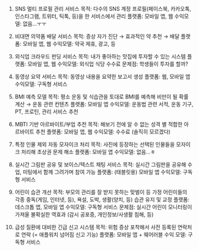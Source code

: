 1. SNS 멀티 프로필 관리 서비스
목적: 다수의 SNS 계정 프로필(페이스북, 카카오톡, 인스타그램, 트위터, 틱톡, 등)을 한 서비스에서 관리
플랫폼: 모바일 앱, 웹
수익모델: 없음...ㅜㅜ

2. 비대면 의약품 배달 서비스
목적: 증상 자가 진단 → 효과적인 약 추천 → 배달
플랫폼: 모바일 앱, 웹
수익모델: 약국 제휴, 광고, 등

3. 외식업 크라우드 펀딩 서비스
목적: 내가 좋아하는 맛집에 투자할 수 있는 시스템
플랫폼: 모바일 앱, 웹
수익모델: 외식업 식당 수수료
문제점: 학생들이 투자를 할까?

4. 동영상 요약 서비스
목적: 동영상 내용을 요약한 보고서 생성
플랫폼: 웹, 모바일 앱
수익모델: 구독형 서비스

5. BMI 예측 모델
목적: 평소 운동 및 식습관을 토대로 BMI를 예측해 비만이 될 확률 계산 → 운동 관련 컨텐츠
플랫폼: 모바일 앱
수익모델: 운동법 관련 서적, 운동 기구, PT, 프로틴, 관리 서비스 추천

6. MBTI 기반 아르바이트/부업 추천
목적: 해보기 전에 알 수 없는 성격 별 적합한 아르바이트 추천
플랫폼: 모바일 앱, 웹
수익모델: 수수료 (솔직히 모르겠다)

7. 특정 인물 제외 자동 모자이크 처리
목적: 사진에 등장하는 선택된 인물들을 모자이크 처리해 초상권 문제 해소
플랫폼: 모바일 앱
수익모델: 없음...ㅎ

8. 실시간 그림판 공유 및 보이스/텍스트 채팅 서비스
목적: 실시간 그림판을 공유해 수업, 미팅에서 함께 그려가며 참여 가능
플랫폼: (태블릿용) 모바일 앱
수익모델: 구독형 서비스

9. 어린이 습관 개선
목적: 부모의 관리를 잘 받지 못하는 맞벌이 등 가정 어린이들의 각종 중독(게임, 인터넷, 등), 욕설, 도박, 생활(양치, 등)  습관 유지 및 교정
플랫폼: 데스크톱 앱, 모바일 앱
수익모델: 구독형 서비스
문제점: 실시간 어린이 모니터링이 가져올 불확실한 역효과 (감시 공포증, 개인정보/사생활 침해, 등)

10. 급성 질환에 대비한 긴급 신고 시스템
목적: 위험 증상 포착해서 사전 등록된 연락처로 연락 (= 애플워치 넘어짐 신고 기능)
플랫폼: 모바일 앱 + 웨어러블
수익 모델: 구독형 서비스

